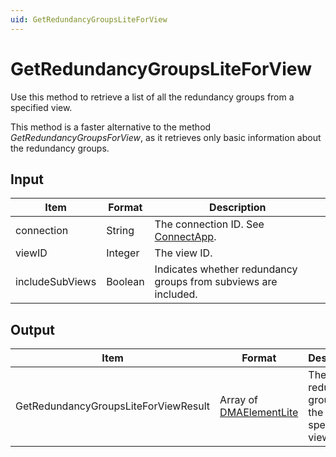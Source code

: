 ```yaml
---
uid: GetRedundancyGroupsLiteForView
---
```


# GetRedundancyGroupsLiteForView

Use this method to retrieve a list of all the redundancy groups from a specified view.

This method is a faster alternative to the method *GetRedundancyGroupsForView*, as it retrieves only basic information about the redundancy groups.

## Input

| Item            | Format  | Description                                                     |
|-----------------|---------|-----------------------------------------------------------------|
| connection      | String  | The connection ID. See [ConnectApp](xref:ConnectApp).           |
| viewID          | Integer | The view ID.                                                    |
| includeSubViews | Boolean | Indicates whether redundancy groups from subviews are included. |

## Output

| Item | Format | Description |
|--|--|--|
| GetRedundancyGroupsLiteForViewResult | Array of [DMAElementLite](xref:DMAElementLite) | The redundancy groups in the specified view. |
